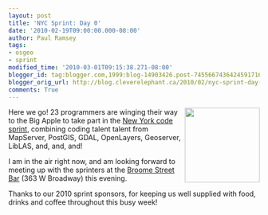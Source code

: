 ```yaml
---
layout: post
title: 'NYC Sprint: Day 0'
date: '2010-02-19T09:00:00.000-08:00'
author: Paul Ramsey
tags:
- osgeo
- sprint
modified_time: '2010-03-01T09:15:38.271-08:00'
blogger_id: tag:blogger.com,1999:blog-14903426.post-7455667436424591716
blogger_orig_url: http://blog.cleverelephant.ca/2010/02/nyc-sprint-day-0.html
comments: True
---
```


<img src="http://wiki.osgeo.org/images/8/89/I_osgeo_ny.png" style="width:150px; float:right;"/>

Here we go! 23 programmers are winging their way to the Big Apple to take part in the [New York code sprint](http://wiki.osgeo.org/wiki/New_York_Code_Sprint_2010), combining coding talent talent from MapServer, PostGIS, GDAL, OpenLayers, Geoserver, LibLAS, and, and, and!

I am in the air right now, and am looking forward to meeting up with the sprinters at the [Broome Street Bar](http://wiki.osgeo.org/wiki/New_York_Code_Sprint_2010#Social_Events) (363 W Broadway) this evening.

Thanks to our 2010 sprint sponsors, for keeping us well supplied with food, drinks and coffee throughout this busy week!
